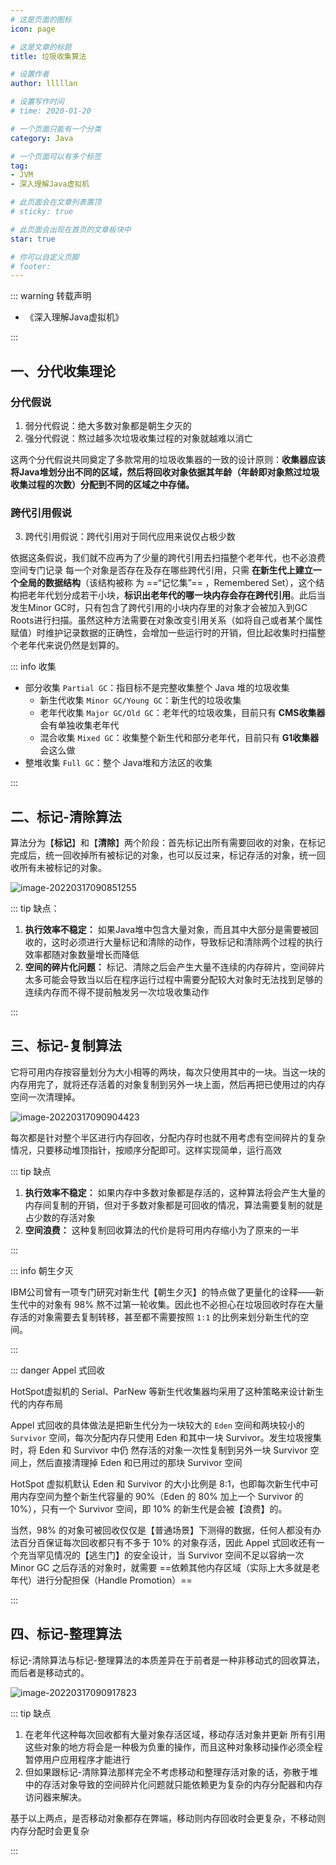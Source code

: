 ```yaml
---
# 这是页面的图标
icon: page

# 这是文章的标题
title: 垃圾收集算法

# 设置作者
author: lllllan

# 设置写作时间
# time: 2020-01-20

# 一个页面只能有一个分类
category: Java

# 一个页面可以有多个标签
tag:
- JVM
- 深入理解Java虚拟机

# 此页面会在文章列表置顶
# sticky: true

# 此页面会出现在首页的文章板块中
star: true

# 你可以自定义页脚
# footer: 
---
```




::: warning 转载声明

- 《深入理解Java虚拟机》

:::



## 一、分代收集理论



### 分代假说

1. 弱分代假说：绝大多数对象都是朝生夕灭的
2. 强分代假说：熬过越多次垃圾收集过程的对象就越难以消亡

这两个分代假说共同奠定了多款常用的垃圾收集器的一致的设计原则：**收集器应该将Java堆划分出不同的区域，然后将回收对象依据其年龄（年龄即对象熬过垃圾收集过程的次数）分配到不同的区域之中存储。**



### 跨代引用假说

3. 跨代引用假说：跨代引用对于同代应用来说仅占极少数


依据这条假说，我们就不应再为了少量的跨代引用去扫描整个老年代，也不必浪费空间专门记录 每一个对象是否存在及存在哪些跨代引用，只需 **在新生代上建立一个全局的数据结构**（该结构被称 为 ==“记忆集”== ，Remembered Set），这个结构把老年代划分成若干小块，**标识出老年代的哪一块内存会存在跨代引用**。此后当发生Minor GC时，只有包含了跨代引用的小块内存里的对象才会被加入到GC Roots进行扫描。虽然这种方法需要在对象改变引用关系（如将自己或者某个属性赋值）时维护记录数据的正确性，会增加一些运行时的开销，但比起收集时扫描整个老年代来说仍然是划算的。



::: info 收集

- 部分收集 `Partial GC`：指目标不是完整收集整个 Java 堆的垃圾收集
  - 新生代收集 `Minor GC/Young GC`：新生代的垃圾收集
  - 老年代收集 `Major GC/Old GC`：老年代的垃圾收集，目前只有 **CMS收集器** 会有单独收集老年代
  - 混合收集 `Mixed GC`：收集整个新生代和部分老年代，目前只有 **G1收集器** 会这么做
- 整堆收集 `Full GC`：整个 Java堆和方法区的收集

:::



## 二、标记-清除算法

算法分为【**标记**】和【**清除**】两个阶段：首先标记出所有需要回收的对象，在标记完成后，统一回收掉所有被标记的对象，也可以反过来，标记存活的对象，统一回收所有未被标记的对象。

![image-20220317090851255](README.assets/image-20220317090851255.png)

::: tip 缺点：

1. **执行效率不稳定：** 如果Java堆中包含大量对象，而且其中大部分是需要被回收的，这时必须进行大量标记和清除的动作，导致标记和清除两个过程的执行效率都随对象数量增长而降低
2. **空间的碎片化问题：** 标记、清除之后会产生大量不连续的内存碎片，空间碎片太多可能会导致当以后在程序运行过程中需要分配较大对象时无法找到足够的连续内存而不得不提前触发另一次垃圾收集动作

:::



## 三、标记-复制算法

它将可用内存按容量划分为大小相等的两块，每次只使用其中的一块。当这一块的内存用完了，就将还存活着的对象复制到另外一块上面，然后再把已使用过的内存空间一次清理掉。

![image-20220317090904423](README.assets/image-20220317090904423.png)

每次都是针对整个半区进行内存回收，分配内存时也就不用考虑有空间碎片的复杂情况，只要移动堆顶指针，按顺序分配即可。这样实现简单，运行高效



::: tip 缺点

1. **执行效率不稳定：** 如果内存中多数对象都是存活的，这种算法将会产生大量的内存间复制的开销，但对于多数对象都是可回收的情况，算法需要复制的就是占少数的存活对象
2. **空间浪费：** 这种复制回收算法的代价是将可用内存缩小为了原来的一半

:::



::: info 朝生夕灭

IBM公司曾有一项专门研究对新生代【朝生夕灭】的特点做了更量化的诠释——新生代中的对象有 98% 熬不过第一轮收集。因此也不必担心在垃圾回收时存在大量存活的对象需要去复制转移，甚至都不需要按照 `1:1` 的比例来划分新生代的空间。

:::



::: danger Appel 式回收

HotSpot虚拟机的 Serial、ParNew 等新生代收集器均采用了这种策略来设计新生代的内存布局



Appel 式回收的具体做法是把新生代分为一块较大的 `Eden` 空间和两块较小的 `Survivor` 空间，每次分配内存只使用 Eden 和其中一块 Survivor。发生垃圾搜集时，将 Eden 和 Survivor 中仍 然存活的对象一次性复制到另外一块 Survivor 空间上，然后直接清理掉 Eden 和已用过的那块 Survivor 空间



HotSpot 虚拟机默认 Eden 和 Survivor 的大小比例是 8∶1，也即每次新生代中可用内存空间为整个新生代容量的 90%（Eden 的 80% 加上一个 Survivor 的 10%），只有一个 Survivor 空间，即 10% 的新生代是会被【浪费】的。



当然，98% 的对象可被回收仅仅是【普通场景】下测得的数据，任何人都没有办法百分百保证每次回收都只有不多于 10% 的对象存活，因此 Appel 式回收还有一个充当罕见情况的【逃生门】的安全设计，当 Survivor 空间不足以容纳一次 Minor GC 之后存活的对象时，就需要 ==依赖其他内存区域（实际上大多就是老年代）进行分配担保（Handle Promotion）==

:::



## 四、标记-整理算法

标记-清除算法与标记-整理算法的本质差异在于前者是一种非移动式的回收算法，而后者是移动式的。

![image-20220317090917823](README.assets/image-20220317090917823.png)

::: tip 缺点

1. 在老年代这种每次回收都有大量对象存活区域，移动存活对象并更新 所有引用这些对象的地方将会是一种极为负重的操作，而且这种对象移动操作必须全程暂停用户应用程序才能进行
2. 但如果跟标记-清除算法那样完全不考虑移动和整理存活对象的话，弥散于堆中的存活对象导致的空间碎片化问题就只能依赖更为复杂的内存分配器和内存访问器来解决。

基于以上两点，是否移动对象都存在弊端，移动则内存回收时会更复杂，不移动则内存分配时会更复杂

:::



